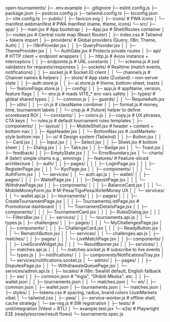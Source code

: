 open-tournaments/
├─ .env.example
├─ .gitignore
├─ eslint.config.js
├─ package.json
├─ postcss.config.js
├─ tailwind.config.ts
├─ tsconfig.json
├─ vite.config.ts
├─ public/
│  ├─ favicon.svg
│  ├─ icons/                # PWA icons
│  └─ manifest.webmanifest  # PWA manifest (name, theme, icons)
└─ src/
   ├─ app/
   │  ├─ main.jsx           # App bootstrap
   │  ├─ App.jsx            # Shell/Routes container
   │  ├─ routes.jsx         # Central route map (React Router)
   │  ├─ index.css          # Tailwind + tokens import
   │  ├─ providers/         # Global providers (Query, i18n, Theme, Auth)
   │  │  ├─ I18nProvider.jsx
   │  │  ├─ QueryProvider.jsx
   │  │  ├─ ThemeProvider.jsx
   │  │  └─ AuthGate.jsx    # Protects private routes
   │  ├─ api/               # HTTP client + endpoint wrappers
   │  │  ├─ http.js         # Axios instance + interceptors
   │  │  ├─ endpoints.js    # URL constants
   │  │  └─ schema.js       # zod validators for requests/responses
   │  ├─ sockets/           # Realtime (match events, notifications)
   │  │  ├─ socket.js       # Socket.IO client
   │  │  └─ channels.js     # Channel names & helpers
   │  ├─ store/             # App state (Zustand) – non-server state
   │  │  ├─ auth.store.js
   │  │  ├─ ui.store.js     # theme, bottom-sheet, toasts
   │  │  └─ featureFlags.store.js
   │  ├─ config/
   │  │  ├─ app.js          # appName, version, feature flags
   │  │  └─ env.js          # reads VITE_* env vars safely
   │  ├─ types/             # global shared types
   │  │  └─ common.js
   │  ├─ guards/
   │  │  └─ RequireAuth.jsx
   │  ├─ utils/
   │  │  ├─ cn.js           # className combiner
   │  │  ├─ format.js       # money, time, tournament labels
   │  │  └─ crop.js         # (future) helper to define scoreboard ROI
   │  └─ constants/
   │     ├─ colors.js
   │     ├─ copy.js         # UX phrases, CTA keys
   │     └─ rules.js        # default tournament rules templates
   │
   ├─ components/
   │  ├─ layout/
   │  │  ├─ MobileShell.jsx     # header + content + bottom-nav
   │  │  ├─ AppHeader.jsx
   │  │  └─ BottomNav.jsx       # JustMarkets-style bottom nav
   │  ├─ ui/                    # Design system (Tailwind)
   │  │  ├─ Button.jsx
   │  │  ├─ Card.jsx
   │  │  ├─ Input.jsx
   │  │  ├─ Select.jsx
   │  │  ├─ Sheet.jsx           # bottom sheet
   │  │  ├─ Dialog.jsx
   │  │  ├─ Tabs.jsx
   │  │  ├─ Badge.jsx
   │  │  └─ Toast.jsx
   │  ├─ feedback/
   │  │  ├─ EmptyState.jsx
   │  │  └─ ErrorBoundary.jsx
   │  └─ charts/                # (later) simple charts e.g., winnings
   │
   ├─ features/                 # Feature-sliced architecture
   │  ├─ auth/
   │  │  ├─ pages/
   │  │  │  ├─ LoginPage.jsx
   │  │  │  ├─ RegisterPage.jsx
   │  │  │  └─ KycPage.jsx
   │  │  ├─ components/
   │  │  │  └─ AuthForm.jsx
   │  │  └─ services/
   │  │     └─ auth.api.js
   │  ├─ wallet/
   │  │  ├─ pages/
   │  │  │  ├─ WalletPage.jsx
   │  │  │  ├─ DepositPage.jsx
   │  │  │  └─ WithdrawPage.jsx
   │  │  ├─ components/
   │  │  │  ├─ BalanceCard.jsx
   │  │  │  └─ MobileMoneyForm.jsx    # M-Pesa/TigoPesa/AirtelMoney UX
   │  │  └─ services/
   │  │     └─ wallet.api.js
   │  ├─ tournaments/
   │  │  ├─ pages/
   │  │  │  ├─ CreateTournamentPage.jsx
   │  │  │  ├─ TournamentsListPage.jsx   # Promotional dashboard
   │  │  │  └─ TournamentDetailsPage.jsx
   │  │  ├─ components/
   │  │  │  ├─ TournamentCard.jsx
   │  │  │  ├─ RulesDialog.jsx
   │  │  │  └─ FiltersBar.jsx
   │  │  ├─ services/
   │  │  │  └─ tournaments.api.js
   │  │  └─ types.js
   │  ├─ challenges/
   │  │  ├─ pages/
   │  │  │  └─ MyChallengesPage.jsx
   │  │  ├─ components/
   │  │  │  ├─ ChallengeCard.jsx
   │  │  │  ├─ ReadyButton.jsx
   │  │  │  └─ RematchButton.jsx
   │  │  └─ services/
   │  │     └─ challenges.api.js
   │  ├─ matches/
   │  │  ├─ pages/
   │  │  │  └─ LiveMatchPage.jsx
   │  │  ├─ components/
   │  │  │  ├─ LiveScoreWidget.jsx
   │  │  │  └─ ResultBanner.jsx
   │  │  ├─ services/
   │  │  │  ├─ matches.api.js
   │  │  │  └─ matches.socket.js        # subscribe to live events
   │  │  └─ types.js
   │  ├─ notifications/
   │  │  ├─ components/NotificationsTray.jsx
   │  │  └─ services/notifications.socket.js
   │  └─ admin/
   │     ├─ pages/
   │     │  ├─ DisputesPage.jsx
   │     │  └─ WithdrawalsQueuePage.jsx
   │     └─ services/admin.api.ts
   │
   ├─ locales/                  # i18n: Swahili default, English fallback
   │  ├─ sw/
   │  │  ├─ common.json         # "Ingia", "Dhibiti Mkoba", etc.
   │  │  ├─ wallet.json
   │  │  ├─ tournaments.json
   │  │  └─ matches.json
   │  └─ en/
   │     ├─ common.json
   │     ├─ wallet.json
   │     ├─ tournaments.json
   │     └─ matches.json
   │
   ├─ styles/
   │  ├─ tokens.css             # spacing, radius, brand colors (JustMarkets vibe)
   │  └─ tailwind.css
   │
   ├─ pwa/
   │  ├─ service-worker.js      # offline shell, cache strategy
   │  └─ sw-reg.js              # SW registration
   │
   ├─ tests/                    # unit/integration (Vitest + RTL)
   │  └─ example.test.jsx
   └─ e2e/                      # Playwright E2E (ready/escrow/result flows)
      └─ tournaments.spec.js
